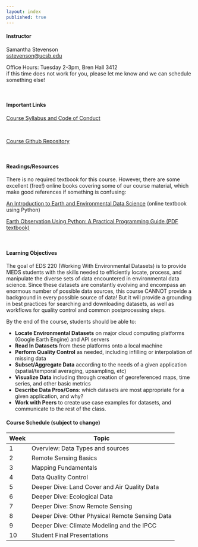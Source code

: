 ```yaml
---
layout: index
published: true
---
```


#### Instructor

Samantha Stevenson
<br> 
sstevenson@ucsb.edu

<p>
  Office Hours: Tuesday 2-3pm, Bren Hall 3412
  <br>
    if this time does not work for you, please let me know and we can schedule something else!
</p>
  

<br> 

#### Important Links
<a href="https://docs.google.com/document/d/1PmlknBXdZrjvoppj7FDxxs78XXUOnEhJBO98Ut_lN7s/edit">Course Syllabus and Code of Conduct</a>

<br> 

<a href="https://github.com/samanthastevenson/EDS220_Fall2022">Course Github Repository</a>

<br>

#### Readings/Resources
There is no required textbook for this course. However, there are some excellent (free!) online books covering some of our course material, which make good references if something is confusing:

<a href="https://earth-env-data-science.github.io/intro.html">An Introduction to Earth and Environmental Data Science</a> (online textbook using Python)
<br>

<a href="https://agupubs.onlinelibrary.wiley.com/doi/book/10.1002/9781119606925">Earth Observation Using Python: A Practical Programming Guide (PDF textbook)</a>

<br> 

#### Learning Objectives

The goal of EDS 220 (Working With Environmental Datasets) is to provide MEDS students with the skills needed to efficiently locate, process, and manipulate the diverse sets of data encountered in environmental data science. Since these datasets are constantly evolving and encompass an enormous number of possible data sources, this course CANNOT provide a background in every possible source of data! But it will provide a grounding in best practices for searching and downloading datasets, as well as workflows for quality control and common postprocessing steps.

By the end of the course, students should be able to:

* __Locate Environmental Datasets__ on major cloud computing platforms (Google Earth Engine) and API servers
* __Read In Datasets__ from these platforms onto a local machine
* __Perform Quality Control__ as needed, including infilling or interpolation of missing data
* __Subset/Aggregate Data__ according to the needs of a given application (spatial/temporal averaging, upsampling, etc)
* __Visualize Data__ including through creation of georeferenced maps, time series, and other basic metrics
* __Describe Data Pros/Cons__: which datasets are most appropriate for a given application, and why?
* __Work with Peers__ to create use case examples for datasets, and communicate to the rest of the class.


#### Course Schedule (subject to change)

<table>
<thead>
	<tr>
		<th>Week</th>
		<th>Topic</th>
	</tr>
</thead>
<tbody>
	<tr>
		<td>1</td>
		<td>Overview: Data Types and sources</td>
	</tr>
  <tr>
		<td>2</td>
		<td>Remote Sensing Basics</td>
	</tr>
	<tr>
		<td>3</td>
		<td>Mapping Fundamentals</td>
	</tr>  
	<tr>
		<td>4</td>
		<td>Data Quality Control</td>
	</tr>  
	<tr>
		<td>5</td>
		<td>Deeper Dive: Land Cover and Air Quality Data</td>
	</tr>  
	<tr>
		<td>6</td>
		<td>Deeper Dive: Ecological Data</td>
	</tr>
	<tr>
		<td>7</td>
		<td>Deeper Dive: Snow Remote Sensing</td>
	</tr>
	<tr>
		<td>8</td>
		<td>Deeper Dive: Other Physical Remote Sensing Data</td>
	</tr>
	<tr>
		<td>9</td>
		<td>Deeper Dive: Climate Modeling and the IPCC</td>
	</tr>  
	<tr>
		<td>10</td>
		<td>Student Final Presentations</td>
	</tr>  
</tbody>
</table>
